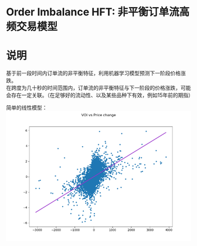 # Order Imbalance HFT: 非平衡订单流高频交易模型

# 说明
基于前一段时间内订单流的非平衡特征，利用机器学习模型预测下一阶段价格涨跌。  
在跨度为几十秒的时间范围内，订单流的非平衡特征与下一阶段的价格涨跌，可能会存在一定关联。（在足够好的流动性、以及某些品种下有效，例如15年前的期指）

简单的线性模型：  
![](img/VOI.png)  
